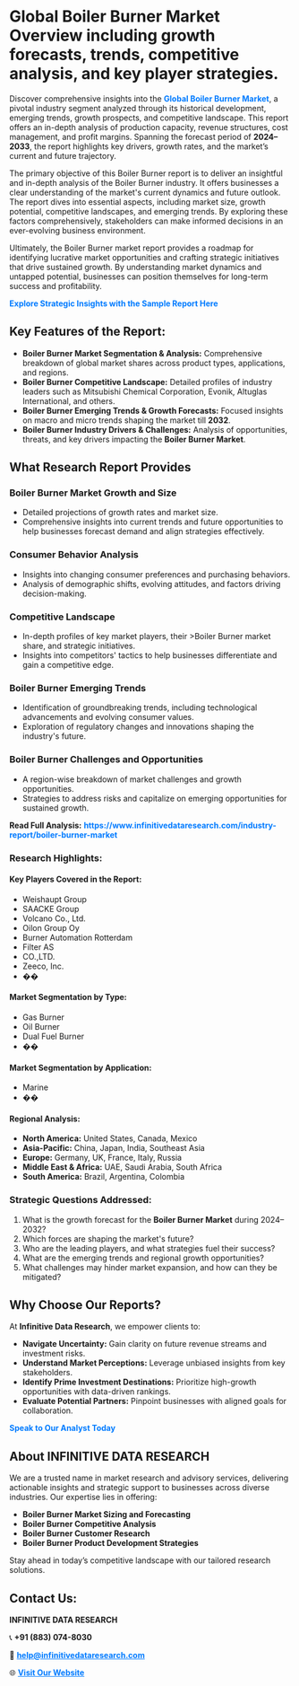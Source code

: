<h1>Global Boiler Burner Market Overview including growth forecasts, trends, competitive analysis, and key player strategies.</h1>
<p>
Discover comprehensive insights into the 
<a href="https://www.infinitivedataresearch.com/industry-report/boiler-burner-market" rel="dofollow" style="color: #007BFF; text-decoration: none;"><strong>Global Boiler Burner Market</strong></a>, a pivotal industry segment analyzed through its historical development, emerging trends, growth prospects, and competitive landscape. This report offers an in-depth analysis of production capacity, revenue structures, cost management, and profit margins. Spanning the forecast period of <strong>2024–2033</strong>, the report highlights key drivers, growth rates, and the market’s current and future trajectory.
</p>
<p>
The primary objective of this Boiler Burner report is to deliver an insightful and in-depth analysis of the Boiler Burner industry. It offers businesses a clear understanding of the market's current dynamics and future outlook. The report dives into essential aspects, including market size, growth potential, competitive landscapes, and emerging trends. By exploring these factors comprehensively, stakeholders can make informed decisions in an ever-evolving business environment.
</p>
<p>
Ultimately, the Boiler Burner market report provides a roadmap for identifying lucrative market opportunities and crafting strategic initiatives that drive sustained growth. By understanding market dynamics and untapped potential, businesses can position themselves for long-term success and profitability.
</p>
<p>
<a href="https://www.infinitivedataresearch.com/request-sample/reportId=104657" style="color: #007BFF; text-decoration: none;"><strong>Explore Strategic Insights with the Sample Report Here</strong></a>
</p>

<h2>Key Features of the Report:</h2>
<ul>
<li><strong>Boiler Burner Market Segmentation & Analysis:</strong> Comprehensive breakdown of global market shares across product types, applications, and regions.</li>
<li><strong>Boiler Burner Competitive Landscape:</strong> Detailed profiles of industry leaders such as Mitsubishi Chemical Corporation, Evonik, Altuglas International, and others.</li>
<li><strong>Boiler Burner Emerging Trends & Growth Forecasts:</strong> Focused insights on macro and micro trends shaping the market till <strong>2032</strong>.</li>
<li><strong>Boiler Burner Industry Drivers & Challenges:</strong> Analysis of opportunities, threats, and key drivers impacting the <strong>Boiler Burner Market</strong>.</li>
</ul>

<h2>What Research Report Provides</h2>
<h3>Boiler Burner Market Growth and Size</h3>
<ul>
<li>Detailed projections of growth rates and market size.</li>
<li>Comprehensive insights into current trends and future opportunities to help businesses forecast demand and align strategies effectively.</li>
</ul>

<h3>Consumer Behavior Analysis</h3>
<ul>
<li>Insights into changing consumer preferences and purchasing behaviors.</li>
<li>Analysis of demographic shifts, evolving attitudes, and factors driving decision-making.</li>
</ul>

<h3>Competitive Landscape</h3>
<ul>
<li>In-depth profiles of key market players, their >Boiler Burner market share, and strategic initiatives.</li>
<li>Insights into competitors' tactics to help businesses differentiate and gain a competitive edge.</li>
</ul>

<h3>Boiler Burner Emerging Trends</h3>
<ul>
<li>Identification of groundbreaking trends, including technological advancements and evolving consumer values.</li>
<li>Exploration of regulatory changes and innovations shaping the industry's future.</li>
</ul>

<h3>Boiler Burner Challenges and Opportunities</h3>
<ul>
<li>A region-wise breakdown of market challenges and growth opportunities.</li>
<li>Strategies to address risks and capitalize on emerging opportunities for sustained growth.</li>
</ul>
<p><strong>Read Full Analysis:</strong> <a href="https://www.infinitivedataresearch.com/industry-report/boiler-burner-market" rel="dofollow" style="color: #007BFF; text-decoration: none;"><strong>https://www.infinitivedataresearch.com/industry-report/boiler-burner-market</strong></a></p>
<h3>Research Highlights:</h3>
<h4>Key Players Covered in the Report:</h4>
<ul><li>Weishaupt Group</li><li>SAACKE Group</li><li>Volcano Co., Ltd.</li><li>Oilon Group Oy</li><li>Burner Automation Rotterdam</li><li>Filter AS</li><li>CO.,LTD.</li><li>Zeeco, Inc.</li><li>��</li></ul>
<h4>Market Segmentation by Type:</h4>
<ul><li>Gas Burner</li><li>Oil Burner</li><li>Dual Fuel Burner</li><li>��</li></ul>
<h4>Market Segmentation by Application:</h4>
<ul><li>Marine</li><li>��</li></ul>

<h4>Regional Analysis:</h4>
<ul>
<li><strong>North America:</strong> United States, Canada, Mexico</li>
<li><strong>Asia-Pacific:</strong> China, Japan, India, Southeast Asia</li>
<li><strong>Europe:</strong> Germany, UK, France, Italy, Russia</li>
<li><strong>Middle East & Africa:</strong> UAE, Saudi Arabia, South Africa</li>
<li><strong>South America:</strong> Brazil, Argentina, Colombia</li>
</ul>

<h3>Strategic Questions Addressed:</h3>
<ol>
<li>What is the growth forecast for the <strong>Boiler Burner Market</strong> during 2024–2032?</li>
<li>Which forces are shaping the market's future?</li>
<li>Who are the leading players, and what strategies fuel their success?</li>
<li>What are the emerging trends and regional growth opportunities?</li>
<li>What challenges may hinder market expansion, and how can they be mitigated?</li>
</ol>

<h2>Why Choose Our Reports?</h2>
<p>At <strong>Infinitive Data Research</strong>, we empower clients to:</p>
<ul>
<li><strong>Navigate Uncertainty:</strong> Gain clarity on future revenue streams and investment risks.</li>
<li><strong>Understand Market Perceptions:</strong> Leverage unbiased insights from key stakeholders.</li>
<li><strong>Identify Prime Investment Destinations:</strong> Prioritize high-growth opportunities with data-driven rankings.</li>
<li><strong>Evaluate Potential Partners:</strong> Pinpoint businesses with aligned goals for collaboration.</li>
</ul>
<p><a href="https://www.infinitivedataresearch.com/industry-report/boiler-burner-market" rel="dofollow" style="color: #007BFF; text-decoration: none;"><strong>Speak to Our Analyst Today</strong></a></p>

<h2>About INFINITIVE DATA RESEARCH</h2>
<p>We are a trusted name in market research and advisory services, delivering actionable insights and strategic support to businesses across diverse industries. Our expertise lies in offering:</p>
<ul>
<li><strong>Boiler Burner Market Sizing and Forecasting</strong></li>
<li><strong>Boiler Burner Competitive Analysis</strong></li>
<li><strong>Boiler Burner Customer Research</strong></li>
<li><strong>Boiler Burner Product Development Strategies</strong></li>
</ul>
<p>Stay ahead in today’s competitive landscape with our tailored research solutions.</p>

<h2>Contact Us:</h2>
<p><strong>INFINITIVE DATA RESEARCH</strong></p>
<p>📞 <strong>+91 (883) 074-8030</strong></p>
<p>📧 <strong><a href="mailto:help@infinitivedataresearch.com" style="color: #007BFF;">help@infinitivedataresearch.com</a></strong></p>
<p>🌐 <strong><a href="https://www.infinitivedataresearch.com" rel="dofollow" style="color: #007BFF;">Visit Our Website</a></strong></p>